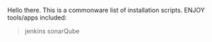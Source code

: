 Hello there.
This is a commonware list of installation scripts. ENJOY
tools/apps included:
 > jenkins
 > sonarQube
